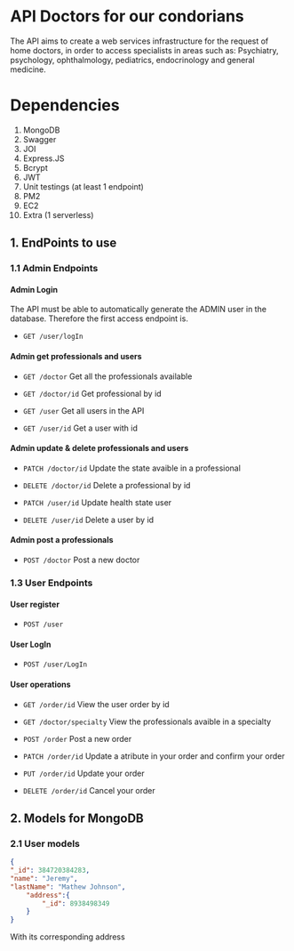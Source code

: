 # API Doctors for our condorians

The API aims to create a web services infrastructure for the request of home doctors, in order to 
access specialists in areas such as: Psychiatry, psychology, ophthalmology, pediatrics, 
endocrinology and general medicine.

# Dependencies 
1. MongoDB 
2. Swagger 
3. JOI 
4. Express.JS
5. Bcrypt
6. JWT
7. Unit testings (at least 1 endpoint)
8. PM2 
10. EC2 
11. Extra (1 serverless)


## 1. EndPoints to use

### 1.1 Admin Endpoints

#### Admin Login 

The API must be able to automatically generate the ADMIN user in the database. Therefore the first access endpoint is.

- `GET /user/logIn`

#### Admin get professionals and users

- `GET /doctor`        Get all the professionals available

- `GET /doctor/id`     Get professional by id

- `GET /user`          Get all users in the API

- `GET /user/id`       Get a user with id

#### Admin update & delete professionals and users

- `PATCH /doctor/id`       Update the state avaible in a professional 

- `DELETE /doctor/id`      Delete a professional by id

- `PATCH /user/id`         Update health state user

- `DELETE /user/id`       Delete a user by id

#### Admin post a professionals

- `POST /doctor`      Post a new doctor 

### 1.3 User Endpoints

#### User register

- `POST /user`

#### User LogIn 

- `POST /user/LogIn`

#### User operations 

- `GET /order/id`     View the user order by id

- `GET /doctor/specialty`     View the professionals avaible in a specialty

- `POST /order`       Post a new order

- `PATCH /order/id`   Update a atribute in your order and confirm your order

- `PUT /order/id`     Update your order

- `DELETE /order/id`  Cancel your order


## 2. Models for MongoDB 

### 2.1 User models

```json
{
"_id": 384720384283,
"name": "Jeremy",
"lastName": "Mathew Johnson",
    "address":{
        "_id": 8938498349
    }
}
```

With its corresponding address




